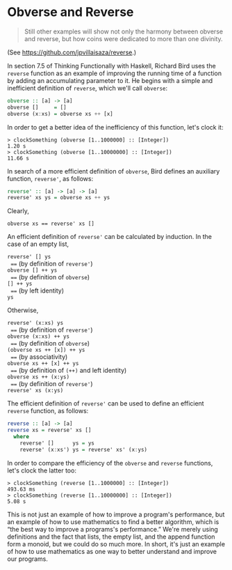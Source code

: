 Obverse and Reverse
===================

> Still other examples will show not only the harmony between obverse
> and reverse, but how coins were dedicated to more than one divinity.

(See <https://github.com/jpvillaisaza/reverse>.)

In section 7.5 of Thinking Functionally with Haskell, Richard Bird
uses the `reverse` function as an example of improving the running
time of a function by adding an accumulating parameter to it. He
begins with a simple and inefficient definition of `reverse`, which
we'll call `obverse`:

```haskell
obverse :: [a] -> [a]
obverse []     = []
obverse (x:xs) = obverse xs ++ [x]
```

In order to get a better idea of the inefficiency of this function,
let's clock it:

```
> clockSomething (obverse [1..1000000] :: [Integer])
1.20 s
> clockSomething (obverse [1..10000000] :: [Integer])
11.66 s
```

In search of a more efficient definition of `obverse`, Bird defines an
auxiliary function, `reverse'`, as follows:

```haskell
reverse' :: [a] -> [a] -> [a]
reverse' xs ys = obverse xs ++ ys
```

Clearly,

```
obverse xs == reverse' xs []
```

An efficient definition of `reverse'` can be calculated by induction.
In the case of an empty list,

`reverse' [] ys`  
&nbsp;&nbsp;`==` (by definition of `reverse'`)  
`obverse [] ++ ys`  
&nbsp;&nbsp;`==` (by definition of `obverse`)  
`[] ++ ys`  
&nbsp;&nbsp;`==` (by left identity)  
`ys`

Otherwise,

`reverse' (x:xs) ys`  
&nbsp;&nbsp;`==` (by definition of `reverse'`)  
`obverse (x:xs) ++ ys`  
&nbsp;&nbsp;`==` (by definition of `obverse`)  
`(obverse xs ++ [x]) ++ ys`  
&nbsp;&nbsp;`==` (by associativity)  
`obverse xs ++ [x] ++ ys`  
&nbsp;&nbsp;`==` (by definition of `(++)` and left identity)  
`obverse xs ++ (x:ys)`  
&nbsp;&nbsp;`==` (by definition of `reverse'`)  
`reverse' xs (x:ys)`

The efficient definition of `reverse'` can be used to define an
efficient `reverse` function, as follows:

```haskell
reverse :: [a] -> [a]
reverse xs = reverse' xs []
  where
    reverse' []      ys = ys
    reverse' (x:xs') ys = reverse' xs' (x:ys)
```

In order to compare the efficiency of the `obverse` and `reverse`
functions, let's clock the latter too:

```
> clockSomething (reverse [1..1000000] :: [Integer])
493.63 ms
> clockSomething (reverse [1..10000000] :: [Integer])
5.08 s
```

This is not just an example of how to improve a program's performance,
but an example of how to use mathematics to find a better algorithm,
which is “the best way to improve a programs's performance.” We're
merely using definitions and the fact that lists, the empty list, and
the append function form a monoid, but we could do so much more. In
short, it's just an example of how to use mathematics as one way to
better understand and improve our programs.
